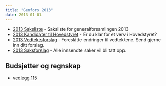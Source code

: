 ```yaml
---
title: "Genfors 2013"
date: 2013-01-01
---
```


* [2013 Saksliste](/generalforsamlinger/2013/saksliste) - Saksliste for generalforsamlingen 2013
* [2013 Kandidater til Hovedstyret](/generalforsamlinger/2013/valg) - Er du klar for et verv i Hovedstyret?
* [2013 Vedtektsforslag](/generalforsamlinger/2013/vedteksforslag) - Foreslåtte endringer til vedtektene. Send gjerne inn ditt forslag.
* [2013 Saksforslag](/generalforsamlinger/2013/saksforslag) - Alle innsendte saker vil bli tatt opp.

## Budsjetter og regnskap

* [vedlegg 115](/attachments/115-referat_genfors_2013.pdf)